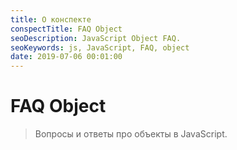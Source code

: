 ```yaml
---
title: О конспекте
conspectTitle: FAQ Object
seoDescription: JavaScript Object FAQ.
seoKeywords: js, JavaScript, FAQ, object
date: 2019-07-06 00:01:00
---
```

# FAQ Object

> Вопросы и ответы про объекты в JavaScript.
